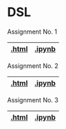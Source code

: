 # DSL

Assignment No. 1

| [.html](https://shivashirsath.github.io/DSL/page/assignment_1.html) | [.ipynb](assignment_1.ipynb) |
| :-----------------------------------------------------------------: | :--------------------------: |

Assignment No. 2

| [.html](https://shivashirsath.github.io/DSL/page/assignment_2.html) | [.ipynb](assignment_2.ipynb) |
| :-----------------------------------------------------------------: | :--------------------------: |

Assignment No. 3

| [.html](https://shivashirsath.github.io/DSL/page/assignment_3.html) | [.ipynb](assignment_3.ipynb) |
| :-----------------------------------------------------------------: | :--------------------------: |
